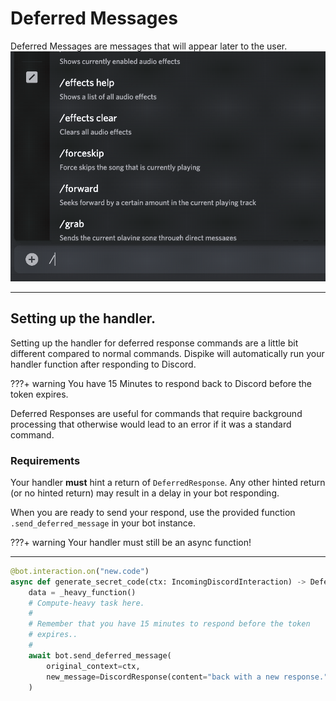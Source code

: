# Deferred Messages

Deferred Messages are messages that will appear later to the user. 
![GifOfDeferredMessage](images/loadingDeferred.gif)

***

## Setting up the handler.

Setting up the handler for deferred response commands are a little bit different compared to normal commands. Dispike will automatically run your handler function after responding to Discord.

???+ warning
	You have 15 Minutes to respond back to Discord before the token expires. 

Deferred Responses are useful for commands that require background processing that otherwise would lead to an error if it was a standard command.


### Requirements
Your handler **must** hint a return of ``DeferredResponse``. Any other hinted return (or no hinted return) may result in a delay in your bot responding. 

When you are ready to send your respond, use the provided function ``.send_deferred_message`` in your bot instance.

???+ warning
	Your handler must still be an async function!

***
```python
@bot.interaction.on("new.code")
async def generate_secret_code(ctx: IncomingDiscordInteraction) -> DeferredResponse:
    data = _heavy_function()
    # Compute-heavy task here.
    #
    # Remember that you have 15 minutes to respond before the token
    # expires..
    #
    await bot.send_deferred_message(
        original_context=ctx,
        new_message=DiscordResponse(content="back with a new response."),
    )
```

